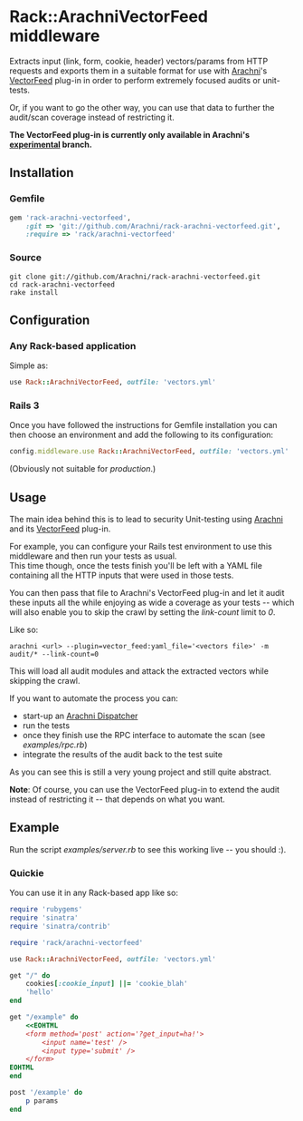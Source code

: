 # Rack::ArachniVectorFeed middleware

Extracts input (link, form, cookie, header) vectors/params from HTTP requests
and exports them in a suitable format for use with [Arachni](http://arachni-scanner.com)'s [VectorFeed](https://github.com/Zapotek/arachni/blob/experimental/plugins/vector_feed.rb) plug-in
in order to perform extremely focused audits or unit-tests.

Or, if you want to go the other way, you can use that data to further the audit/scan coverage instead of restricting it.

**The VectorFeed plug-in is currently only available in Arachni's [experimental](https://github.com/Zapotek/arachni/tree/experimental) branch.**

## Installation

### Gemfile

```ruby
gem 'rack-arachni-vectorfeed',
    :git => 'git://github.com/Arachni/rack-arachni-vectorfeed.git',
    :require => 'rack/arachni-vectorfeed'
```

### Source

```
git clone git://github.com/Arachni/rack-arachni-vectorfeed.git
cd rack-arachni-vectorfeed
rake install
```

## Configuration

### Any Rack-based application

Simple as:

```ruby
use Rack::ArachniVectorFeed, outfile: 'vectors.yml'
```

### Rails 3

Once you have followed the instructions for Gemfile installation you can then
choose an environment and add the following to its configuration:

```ruby
config.middleware.use Rack::ArachniVectorFeed, outfile: 'vectors.yml'
```

(Obviously not suitable for <em>production</em>.)

## Usage

The main idea behind this is to lead to security Unit-testing using [Arachni](http://arachni-scanner.com) and its [VectorFeed](https://github.com/Zapotek/arachni/blob/experimental/plugins/vector_feed.rb) plug-in.

For example, you can configure your Rails test environment to use this middleware
and then run your tests as usual.<br/>
This time though, once the tests finish you'll be left with a YAML file containing
all the HTTP inputs that were used in those tests.

You can then pass that file to Arachni's VectorFeed plug-in and let it audit
these inputs all the while enjoying as wide a coverage as your tests -- which will also enable
you to skip the crawl by setting the <em>link-count</em> limit to <em>0</em>.

Like so:

```
arachni <url> --plugin=vector_feed:yaml_file='<vectors file>' -m audit/* --link-count=0
```

This will load all audit modules and attack the extracted vectors while skipping the crawl.

If you want to automate the process you can:

* start-up an [Arachni Dispatcher](http://arachni-scanner.com/wiki/RPC-server)
* run the tests
* once they finish use the RPC interface to automate the scan (see <em>examples/rpc.rb</em>)
* integrate the results of the audit back to the test suite

As you can see this is still a very young project and still quite abstract.

**Note**: Of course, you can use the VectorFeed plug-in to extend the audit
instead of restricting it -- that depends on what you want.


## Example

Run the script <em>examples/server.rb</em> to see this working live -- you should :).

### Quickie

You can use it in any Rack-based app like so:

```ruby
require 'rubygems'
require 'sinatra'
require 'sinatra/contrib'

require 'rack/arachni-vectorfeed'

use Rack::ArachniVectorFeed, outfile: 'vectors.yml'

get "/" do
    cookies[:cookie_input] ||= 'cookie_blah'
    'hello'
end

get "/example" do
    <<EOHTML
    <form method='post' action='?get_input=ha!'>
        <input name='test' />
        <input type='submit' />
    </form>
EOHTML
end

post '/example' do
    p params
end

```
